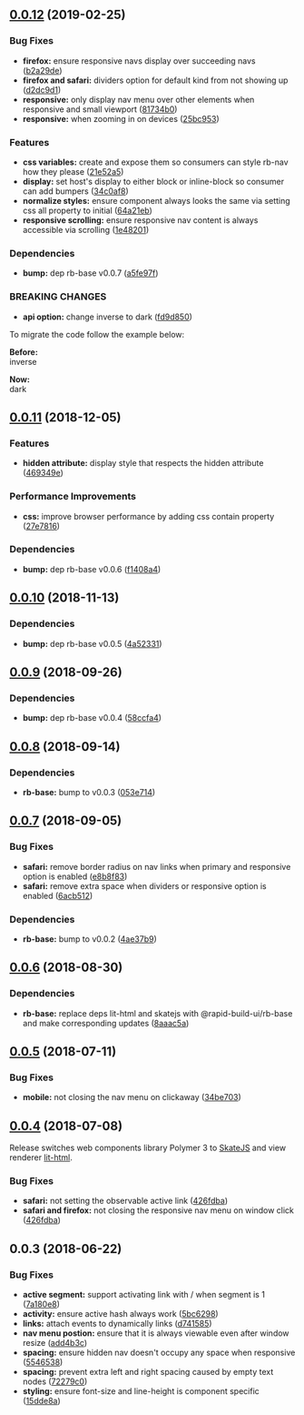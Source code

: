## [0.0.12](https://github.com/rapid-build-ui/rb-nav/compare/v0.0.11...v0.0.12) (2019-02-25)


### Bug Fixes

* **firefox:** ensure responsive navs display over succeeding navs ([b2a29de](https://github.com/rapid-build-ui/rb-nav/commit/b2a29de))
* **firefox and safari:** dividers option for default kind from not showing up ([d2dc9d1](https://github.com/rapid-build-ui/rb-nav/commit/d2dc9d1))
* **responsive:** only display nav menu over other elements when responsive and small viewport ([81734b0](https://github.com/rapid-build-ui/rb-nav/commit/81734b0))
* **responsive:** when zooming in on devices ([25bc953](https://github.com/rapid-build-ui/rb-nav/commit/25bc953))


### Features

* **css variables:** create and expose them so consumers can style rb-nav how they please ([21e52a5](https://github.com/rapid-build-ui/rb-nav/commit/21e52a5))
* **display:** set host's display to either block or inline-block so consumer can add bumpers ([34c0af8](https://github.com/rapid-build-ui/rb-nav/commit/34c0af8))
* **normalize styles:** ensure component always looks the same via setting css all property to initial ([64a21eb](https://github.com/rapid-build-ui/rb-nav/commit/64a21eb))
* **responsive scrolling:** ensure responsive nav content is always accessible via scrolling ([1e48201](https://github.com/rapid-build-ui/rb-nav/commit/1e48201))


### Dependencies

* **bump:** dep rb-base v0.0.7 ([a5fe97f](https://github.com/rapid-build-ui/rb-nav/commit/a5fe97f))


### BREAKING CHANGES

* **api option:** change inverse to dark ([fd9d850](https://github.com/rapid-build-ui/rb-nav/commit/fd9d850))

To migrate the code follow the example below:

**Before:**  
inverse

**Now:**  
dark



## [0.0.11](https://github.com/rapid-build-ui/rb-nav/compare/v0.0.10...v0.0.11) (2018-12-05)


### Features

* **hidden attribute:** display style that respects the hidden attribute ([469349e](https://github.com/rapid-build-ui/rb-nav/commit/469349e))


### Performance Improvements

* **css:** improve browser performance by adding css contain property ([27e7816](https://github.com/rapid-build-ui/rb-nav/commit/27e7816))


### Dependencies

* **bump:** dep rb-base v0.0.6 ([f1408a4](https://github.com/rapid-build-ui/rb-nav/commit/f1408a4))



## [0.0.10](https://github.com/rapid-build-ui/rb-nav/compare/v0.0.9...v0.0.10) (2018-11-13)


### Dependencies

* **bump:** dep rb-base v0.0.5 ([4a52331](https://github.com/rapid-build-ui/rb-nav/commit/4a52331))



## [0.0.9](https://github.com/rapid-build-ui/rb-nav/compare/v0.0.8...v0.0.9) (2018-09-26)


### Dependencies

* **bump:** dep rb-base v0.0.4 ([58ccfa4](https://github.com/rapid-build-ui/rb-nav/commit/58ccfa4))



## [0.0.8](https://github.com/rapid-build-ui/rb-nav/compare/v0.0.7...v0.0.8) (2018-09-14)


### Dependencies

* **rb-base:** bump to v0.0.3 ([053e714](https://github.com/rapid-build-ui/rb-nav/commit/053e714))



## [0.0.7](https://github.com/rapid-build-ui/rb-nav/compare/v0.0.6...v0.0.7) (2018-09-05)


### Bug Fixes

* **safari:** remove border radius on nav links when primary and responsive option is enabled ([e8b8f83](https://github.com/rapid-build-ui/rb-nav/commit/e8b8f83))
* **safari:** remove extra space when dividers or responsive option is enabled ([6acb512](https://github.com/rapid-build-ui/rb-nav/commit/6acb512))


### Dependencies

* **rb-base:** bump to v0.0.2 ([4ae37b9](https://github.com/rapid-build-ui/rb-nav/commit/4ae37b9))



## [0.0.6](https://github.com/rapid-build-ui/rb-nav/compare/v0.0.5...v0.0.6) (2018-08-30)


### Dependencies

* **rb-base:** replace deps lit-html and skatejs with @rapid-build-ui/rb-base and make corresponding updates ([8aaac5a](https://github.com/rapid-build-ui/rb-nav/commit/8aaac5a))



## [0.0.5](https://github.com/rapid-build-ui/rb-nav/compare/v0.0.4...v0.0.5) (2018-07-11)


### Bug Fixes

* **mobile:** not closing the nav menu on clickaway ([34be703](https://github.com/rapid-build-ui/rb-nav/commit/34be703))



## [0.0.4](https://github.com/rapid-build-ui/rb-nav/compare/v0.0.3...v0.0.4) (2018-07-08)


Release switches web components library Polymer 3 to [SkateJS](http://skatejs.netlify.com/) and view renderer [lit-html](https://polymer.github.io/lit-html/).


### Bug Fixes

* **safari:** not setting the observable active link ([426fdba](https://github.com/rapid-build-ui/rb-nav/commit/426fdba))
* **safari and firefox:** not closing the responsive nav menu on window click ([426fdba](https://github.com/rapid-build-ui/rb-nav/commit/426fdba))



## 0.0.3 (2018-06-22)


### Bug Fixes

* **active segment:** support activating link with / when segment is 1 ([7a180e8](https://github.com/rapid-build-ui/rb-nav/commit/7a180e8))
* **activity:** ensure active hash always work ([5bc6298](https://github.com/rapid-build-ui/rb-nav/commit/5bc6298))
* **links:** attach events to dynamically links ([d741585](https://github.com/rapid-build-ui/rb-nav/commit/d741585))
* **nav menu postion:** ensure that it is always viewable even after window resize ([add4b3c](https://github.com/rapid-build-ui/rb-nav/commit/add4b3c))
* **spacing:** ensure hidden nav doesn't occupy any space when responsive ([5546538](https://github.com/rapid-build-ui/rb-nav/commit/5546538))
* **spacing:** prevent extra left and right spacing caused by empty text nodes ([72279c0](https://github.com/rapid-build-ui/rb-nav/commit/72279c0))
* **styling:** ensure font-size and line-height is component specific ([15dde8a](https://github.com/rapid-build-ui/rb-nav/commit/15dde8a))


